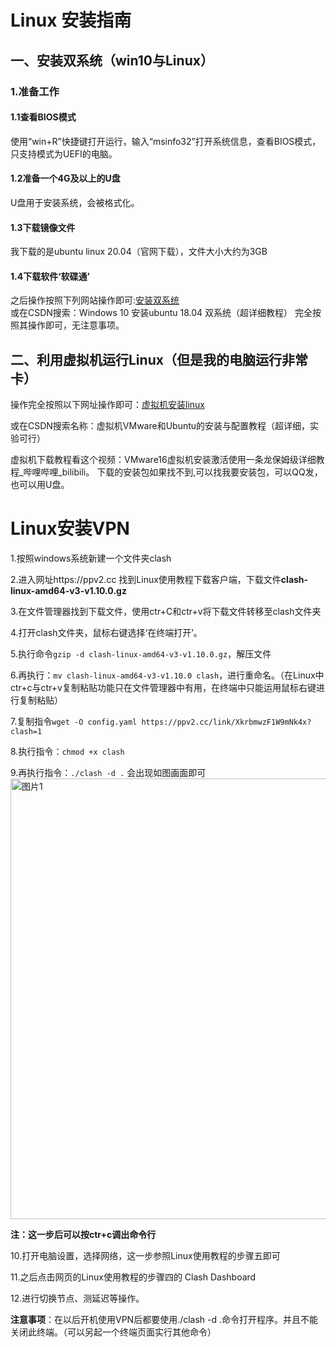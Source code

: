 # Linux 安装指南
## 一、安装双系统（win10与Linux）
### 1.准备工作
#### 1.1查看BIOS模式
使用“win+R”快捷键打开运行，输入“msinfo32”打开系统信息，查看BIOS模式，只支持模式为UEFI的电脑。
#### 1.2准备一个4G及以上的U盘
      
U盘用于安装系统，会被格式化。
#### 1.3下载镜像文件
   
我下载的是ubuntu linux 20.04（官网下载），文件大小大约为3GB
#### 1.4下载软件‘软碟通’
之后操作按照下列网站操作即可:[安装双系统](https://blog.csdn.net/qq_43106321/article/details/105361644?utm_source=app&app_version=5.3.0&code=app_1562916241&uLinkId=usr1mkqgl919blen)  
或在CSDN搜索：Windows 10 安装ubuntu 18.04 双系统（超详细教程）
完全按照其操作即可，无注意事项。

## 二、利用虚拟机运行Linux（但是我的电脑运行非常卡）
操作完全按照以下网址操作即可：[虚拟机安装linux](https://blog.csdn.net/qq_43015237/article/details/109234454?utm_source=app&app_version=5.3.0&code=app_1562916241&uLinkId=usr1mkqgl919blen)

或在CSDN搜索名称：虚拟机VMware和Ubuntu的安装与配置教程（超详细，实验可行）

虚拟机下载教程看这个视频：VMware16虚拟机安装激活使用一条龙保姆级详细教程_哔哩哔哩_bilibili。
下载的安装包如果找不到,可以找我要安装包，可以QQ发，也可以用U盘。
# Linux安装VPN
1.按照windows系统新建一个文件夹clash

2.进入网址https://ppv2.cc 找到Linux使用教程下载客户端，下载文件**clash-linux-amd64-v3-v1.10.0.gz**

3.在文件管理器找到下载文件，使用ctr+C和ctr+v将下载文件转移至clash文件夹

4.打开clash文件夹，鼠标右键选择‘在终端打开’。

5.执行命令`gzip -d clash-linux-amd64-v3-v1.10.0.gz`，解压文件

6.再执行：`mv clash-linux-amd64-v3-v1.10.0 clash`，进行重命名。（在Linux中ctr+c与ctr+v复制粘贴功能只在文件管理器中有用，在终端中只能运用鼠标右键进行复制粘贴）

7.复制指令`wget -O config.yaml https://ppv2.cc/link/XkrbmwzF1W9mNk4x?clash=1`

8.执行指令：`chmod +x clash`

9.再执行指令：`./clash -d .` 会出现如图画面即可
          <img width="705" alt="图片1" src="https://user-images.githubusercontent.com/102459021/161947290-0c679de2-73e1-4cb7-90d1-87656e8cf2e1.png">

   **注：这一步后可以按ctr+c调出命令行**
   
10.打开电脑设置，选择网络，这一步参照Linux使用教程的步骤五即可

11.之后点击网页的Linux使用教程的步骤四的 Clash Dashboard 

12.进行切换节点、测延迟等操作。

**注意事项**：在以后开机使用VPN后都要使用./clash -d .命令打开程序。并且不能关闭此终端。（可以另起一个终端页面实行其他命令）
